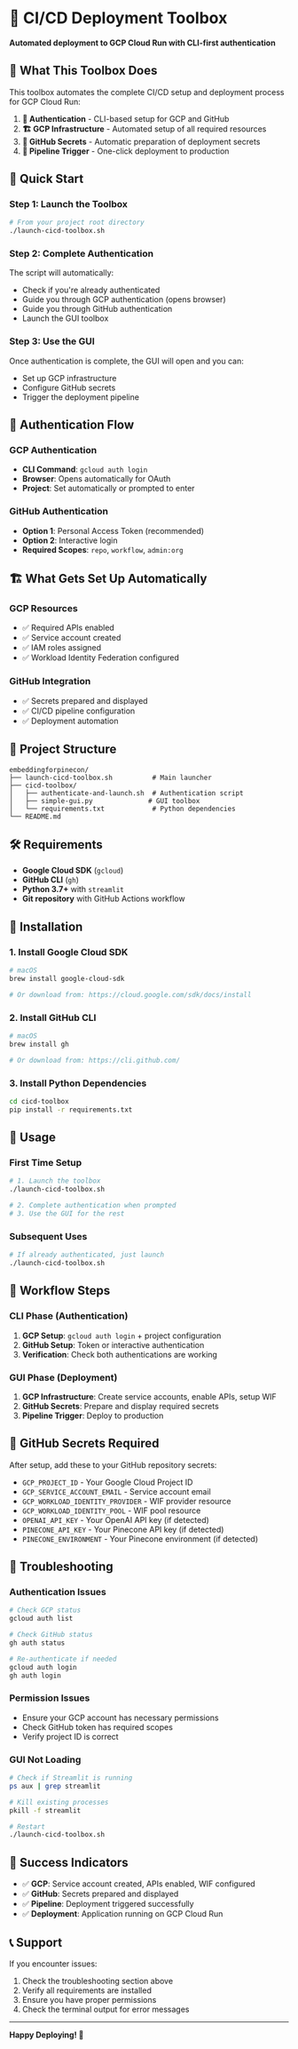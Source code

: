 # 🚀 CI/CD Deployment Toolbox

**Automated deployment to GCP Cloud Run with CLI-first authentication**

## 🎯 **What This Toolbox Does**

This toolbox automates the complete CI/CD setup and deployment process for GCP Cloud Run:

1. **🔐 Authentication** - CLI-based setup for GCP and GitHub
2. **🏗️ GCP Infrastructure** - Automated setup of all required resources
3. **🔑 GitHub Secrets** - Automatic preparation of deployment secrets
4. **🚀 Pipeline Trigger** - One-click deployment to production

## 🚀 **Quick Start**

### **Step 1: Launch the Toolbox**
```bash
# From your project root directory
./launch-cicd-toolbox.sh
```

### **Step 2: Complete Authentication**
The script will automatically:
- Check if you're already authenticated
- Guide you through GCP authentication (opens browser)
- Guide you through GitHub authentication
- Launch the GUI toolbox

### **Step 3: Use the GUI**
Once authentication is complete, the GUI will open and you can:
- Set up GCP infrastructure
- Configure GitHub secrets
- Trigger the deployment pipeline

## 🔐 **Authentication Flow**

### **GCP Authentication**
- **CLI Command**: `gcloud auth login`
- **Browser**: Opens automatically for OAuth
- **Project**: Set automatically or prompted to enter

### **GitHub Authentication**
- **Option 1**: Personal Access Token (recommended)
- **Option 2**: Interactive login
- **Required Scopes**: `repo`, `workflow`, `admin:org`

## 🏗️ **What Gets Set Up Automatically**

### **GCP Resources**
- ✅ Required APIs enabled
- ✅ Service account created
- ✅ IAM roles assigned
- ✅ Workload Identity Federation configured

### **GitHub Integration**
- ✅ Secrets prepared and displayed
- ✅ CI/CD pipeline configuration
- ✅ Deployment automation

## 📁 **Project Structure**

```
embeddingforpinecon/
├── launch-cicd-toolbox.sh          # Main launcher
├── cicd-toolbox/
│   ├── authenticate-and-launch.sh  # Authentication script
│   ├── simple-gui.py              # GUI toolbox
│   └── requirements.txt            # Python dependencies
└── README.md
```

## 🛠️ **Requirements**

- **Google Cloud SDK** (`gcloud`)
- **GitHub CLI** (`gh`)
- **Python 3.7+** with `streamlit`
- **Git repository** with GitHub Actions workflow

## 🔧 **Installation**

### **1. Install Google Cloud SDK**
```bash
# macOS
brew install google-cloud-sdk

# Or download from: https://cloud.google.com/sdk/docs/install
```

### **2. Install GitHub CLI**
```bash
# macOS
brew install gh

# Or download from: https://cli.github.com/
```

### **3. Install Python Dependencies**
```bash
cd cicd-toolbox
pip install -r requirements.txt
```

## 🚀 **Usage**

### **First Time Setup**
```bash
# 1. Launch the toolbox
./launch-cicd-toolbox.sh

# 2. Complete authentication when prompted
# 3. Use the GUI for the rest
```

### **Subsequent Uses**
```bash
# If already authenticated, just launch
./launch-cicd-toolbox.sh
```

## 🎯 **Workflow Steps**

### **CLI Phase (Authentication)**
1. **GCP Setup**: `gcloud auth login` + project configuration
2. **GitHub Setup**: Token or interactive authentication
3. **Verification**: Check both authentications are working

### **GUI Phase (Deployment)**
1. **GCP Infrastructure**: Create service accounts, enable APIs, setup WIF
2. **GitHub Secrets**: Prepare and display required secrets
3. **Pipeline Trigger**: Deploy to production

## 🔑 **GitHub Secrets Required**

After setup, add these to your GitHub repository secrets:

- `GCP_PROJECT_ID` - Your Google Cloud Project ID
- `GCP_SERVICE_ACCOUNT_EMAIL` - Service account email
- `GCP_WORKLOAD_IDENTITY_PROVIDER` - WIF provider resource
- `GCP_WORKLOAD_IDENTITY_POOL` - WIF pool resource
- `OPENAI_API_KEY` - Your OpenAI API key (if detected)
- `PINECONE_API_KEY` - Your Pinecone API key (if detected)
- `PINECONE_ENVIRONMENT` - Your Pinecone environment (if detected)

## 🚨 **Troubleshooting**

### **Authentication Issues**
```bash
# Check GCP status
gcloud auth list

# Check GitHub status
gh auth status

# Re-authenticate if needed
gcloud auth login
gh auth login
```

### **Permission Issues**
- Ensure your GCP account has necessary permissions
- Check GitHub token has required scopes
- Verify project ID is correct

### **GUI Not Loading**
```bash
# Check if Streamlit is running
ps aux | grep streamlit

# Kill existing processes
pkill -f streamlit

# Restart
./launch-cicd-toolbox.sh
```

## 🎉 **Success Indicators**

- ✅ **GCP**: Service account created, APIs enabled, WIF configured
- ✅ **GitHub**: Secrets prepared and displayed
- ✅ **Pipeline**: Deployment triggered successfully
- ✅ **Deployment**: Application running on GCP Cloud Run

## 📞 **Support**

If you encounter issues:
1. Check the troubleshooting section above
2. Verify all requirements are installed
3. Ensure you have proper permissions
4. Check the terminal output for error messages

---

**Happy Deploying! 🚀**
